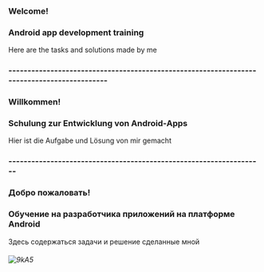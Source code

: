 ### Welcome!
### Android app development training
Here are the tasks and solutions made by me
### -------------------------------------------------------------------------------------------
### Willkommen!
### Schulung zur Entwicklung von Android-Apps
Hier ist die Aufgabe und Lösung von mir gemacht
### -------------------------------------------------------------------
### Добро пожаловать!
### Обучение на разработчика приложений на платформе Android
Здесь содержаться задачи и решение сделанные мной
###### ![9kA5](https://user-images.githubusercontent.com/69854595/201448079-28d50386-1f7c-4be5-a5d8-669d58fbc179.gif)
